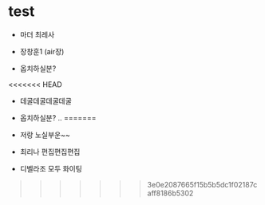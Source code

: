 # test

- 마더 최레사

- 장창훈1 (air장)
- 옵치하실분?

<<<<<<< HEAD
- 데굴데굴데굴데굴

- 옵치하실분?
..
=======
- 저랑 노실부운~~

- 최리나 편집편집편집
- 디벨라조 모두 화이팅
>>>>>>> 3e0e2087665f15b5b5dc1f02187caff8186b5302
